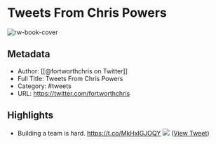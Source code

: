 # Tweets From Chris Powers

![rw-book-cover](https://pbs.twimg.com/profile_images/1443923521332256815/YLRPQURr.jpg)

## Metadata
- Author: [[@fortworthchris on Twitter]]
- Full Title: Tweets From Chris Powers
- Category: #tweets
- URL: https://twitter.com/fortworthchris

## Highlights
- Building a team is hard. https://t.co/MkHxlGJOQY
  ![](https://pbs.twimg.com/media/FSPZcrvXMAI0E9x.jpg) ([View Tweet](https://twitter.com/fortworthchris/status/1523300190169735169))
